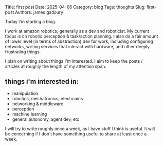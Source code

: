 Title: first post
Date: 2025-04-06
Category: blog
Tags: thoughts
Slug: first-post
Authors: james gadoury 

Today I'm starting a blog.

I work at amazon robotics, generally as a dev and roboticist.
My current focus is on robotic perception & task/action planning.
I also do a fair amount of lower level (in terms of abstraction) dev for work,
including configuring networks, writing services that interact with hardware, and other deeply frustrating things.

I plan on writing about things I'm interested.
I aim to keep the posts / articles at roughly the length of my attention span.

## things i'm interested in:

- manipulation
- robotics, mechatronics, electronics
- networking & middleware
- perception
- machine learning
- general autonomy, agent dev, etc

I will try to write roughly once a week, as I have stuff I think is useful. It will be concerning if I don't have something useful to share at least once a week. 
